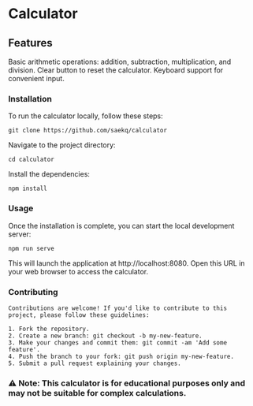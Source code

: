 # Calculator

## Features
Basic arithmetic operations: addition, subtraction, multiplication, and division.
Clear button to reset the calculator.
Keyboard support for convenient input.

### Installation
To run the calculator locally, follow these steps:
```
git clone https://github.com/saekq/calculator
```
Navigate to the project directory:
```
cd calculator
```
Install the dependencies:
```
npm install
```

### Usage
Once the installation is complete, you can start the local development server:
```
npm run serve
```
This will launch the application at http://localhost:8080. Open this URL in your web browser to access the calculator.

### Contributing
```
Contributions are welcome! If you'd like to contribute to this project, please follow these guidelines:

1. Fork the repository.
2. Create a new branch: git checkout -b my-new-feature.
3. Make your changes and commit them: git commit -am 'Add some feature'.
4. Push the branch to your fork: git push origin my-new-feature.
5. Submit a pull request explaining your changes.
```

### ⚠️ Note: This calculator is for educational purposes only and may not be suitable for complex calculations.

